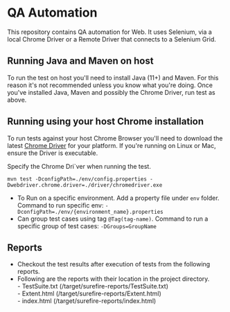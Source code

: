 # QA Automation

This repository contains QA automation for Web. It uses Selenium, via a local Chrome Driver or 
a Remote Driver that connects to a Selenium Grid.

## Running Java and Maven on host

To run the test on host you'll need to install Java (11+) and Maven. For this reason it's not recommended
unless you know what you're doing. Once you've installed Java, Maven and possibly the Chrome Driver, run test as above.

## Running using your host Chrome installation

To run tests against your host Chrome Browser you'll need to download the latest 
[Chrome Driver](https://chromedriver.chromium.org/downloads) for your platform. If you're running on Linux or 
Mac, ensure the Driver is executable.  

Specify the Chrome Dri`ver when running the test.

```shell script
mvn test -DconfigPath=./env/config.properties -Dwebdriver.chrome.driver=./driver/chromedriver.exe 
```
- To Run on a specific environment. Add a property file under `env` folder. Command to run specific env: `-DconfigPath=./env/{environment_name}.properties`
- Can group test cases using tag `@Tag(tag-name)`. Command to run a specific group of test cases: `-DGroups=GroupName`

## Reports

- Checkout the test results after execution of tests from the following reports.<br />
- Following are the reports with their location in the project directory.<br />
		- TestSuite.txt  (/target/surefire-reports/TestSuite.txt)<br />
		- Extent.html	 (/target/surefire-reports/Extent.html)<br />
		- index.html	 (/target/surefire-reports/index.html)<br />
